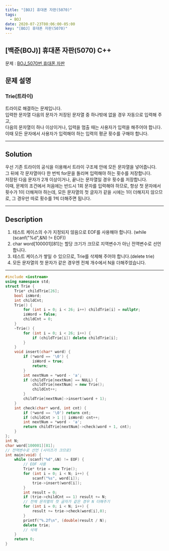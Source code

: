 ```yaml
---
title: "[BOJ] 휴대폰 자판(5070)"
tags:
  - BOJ
date: 2020-07-23T08:06:00-05:00
key: "[BOJ] 휴대폰 자판(5070)"
---
```


## [백준(BOJ)] 휴대폰 자판(5070) C++

<!--more-->

문제 : [BOJ_5070번 휴대폰 자판](https://www.acmicpc.net/problem/5070)

## 문제 설명

### Trie(트라이)

트라이로 해결하는 문제입니다.<br>
입력한 문자열 다음의 문자가 저장된 문자열 중 하나밖에 없을 경우 자동으로 입력해 주고,<br>
다음의 문자열이 하나 이상이거나, 입력을 멈출 때는 사용자가 입력을 해주어야 합니다.<br>
이때 모든 문자에서 사용자가 입력해야 하는 입력의 평균 횟수를 구해야 합니다.<br>

---

## Solution

우선 기존 트라이의 공식을 이용해서 트라이 구조체 안에 모든 문자열을 넣어줍니다.<br>
그 뒤에 각 문자열마다 한 번씩 for문을 돌리며 입력해야 하는 횟수를 저장합니다.<br>
저장된 다음 문자가 2개 이상이거나, 끝나는 문자열일 경우 횟수를 저장합니다.<br>
이때, 문제의 조건에서 처음에는 반드시 1회 문자를 입력해야 하므로, 항상 첫 문자에서 횟수가 1이 더해져야 하는데, 모든 문자열의 첫 글자가 같을 시에는 1이 더해지지 않으므로, 그 경우만 따로 횟수를 1씩 더해주면 됩니다.<br>

---

## Description

1. 테스트 케이스의 수가 지정되지 않음으로 EOF를 사용해야 합니다. (while (scanf("%d",&N) != EOF))<br>
2. char word[100001][81]는 할당 크기가 크므로 지역변수가 아닌 전역변수로 선언합니다.<br>
3. 테스트 케이스가 쌓일 수 있으므로, Trie를 삭제해 주어야 합니다.(delete trie)<br>
4. 모든 문자열의 첫 문자가 같은 경우엔 전체 개수에서 N을 더해주었습니다.<br>

---

```cpp
#include <iostream>
using namespace std;
struct Trie {
	Trie* childTrie[26];
	bool isWord;
	int childCnt;
	Trie() {
		for (int i = 0; i < 26; i++) childTrie[i] = nullptr;
		isWord = false;
		childCnt = 0;
	}
	~Trie() {
		for (int i = 0; i < 26; i++) {
			if (childTrie[i]) delete childTrie[i];
		}
	}
	void insert(char* word) {
		if (*word == '\0') {
			isWord = true;
			return;
		}
		int nextNum = *word - 'a';
		if (childTrie[nextNum] == NULL) {
			childTrie[nextNum] = new Trie();
			childCnt++;
		}
		childTrie[nextNum]->insert(word + 1);
	}
	int check(char* word, int cnt) {
		if (*word == '\0') return cnt;
		if (childCnt > 1 || isWord) cnt++;
		int nextNum = *word - 'a';
		return childTrie[nextNum]->check(word + 1, cnt);
	}
};
int N;
char word[100001][81];
// 전역변수로 선언 (사이즈가 크므로)
int main(void) {
	while (scanf("%d",&N) != EOF) {
		// EOF 사용
		Trie* trie = new Trie();
		for (int i = 0; i < N; i++) {
			scanf("%s", word[i]);
			trie->insert(word[i]);
		}
		int result = 0;
		if (trie->childCnt == 1) result += N;
		// 전체 문자열의 첫 글자가 같은 경우 N 더해주기
		for (int i = 0; i < N; i++) {
			result += trie->check(word[i],0);
		}
		printf("%.2f\n", (double)result / N);
		delete trie;
		// 삭제
	}
	return 0;
}
```
